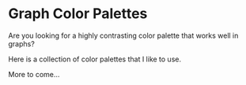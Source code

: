 Graph Color Palettes
====================

Are you looking for a highly contrasting color palette that works well
in graphs?

Here is a collection of color palettes that I like to use.

More to come…
